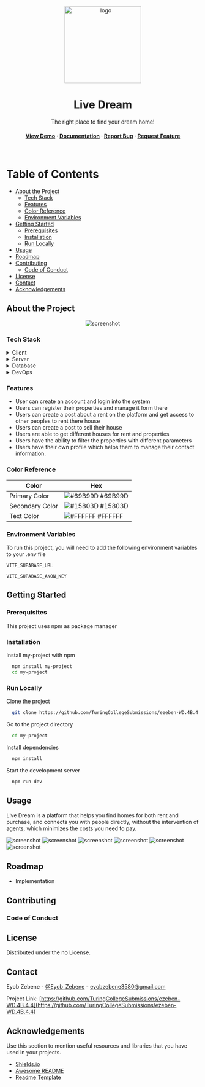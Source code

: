 <div align="center">

  <img src="assets/logo.svg" alt="logo" width="200" height="auto" />
  <h1>Live Dream</h1>
  
  <p>
    The right place to find your dream home! 
  </p>

  

<h4>
    <a href="https://real-estate-rental-system.vercel.app/">View Demo</a>
  <span> · </span>
    <a href="https://real-estate-rental-system.vercel.app/">Documentation</a>
  <span> · </span>
    <a href="https://real-estate-rental-system.vercel.app/"">Report Bug</a>
  <span> · </span>
    <a href="https://real-estate-rental-system.vercel.app/"">Request Feature</a>
  </h4>
</div>

<br />

<!-- Table of Contents -->
# Table of Contents

- [About the Project](#about-the-project)
  * [Tech Stack](#tech-stack)
  * [Features](#features)
  * [Color Reference](#color-reference)
  * [Environment Variables](#environment-variables)
- [Getting Started](#getting-started)
  * [Prerequisites](#prerequisites)
  * [Installation](#installation)
  * [Run Locally](#run-locally)
- [Usage](#usage)
- [Roadmap](#roadmap)
- [Contributing](#contributing)
  * [Code of Conduct](#code-of-conduct)
- [License](#license)
- [Contact](#contact)
- [Acknowledgements](#acknowledgements)
  

<!-- About the Project -->
## About the Project

<div align="center"> 
  <img src="assets/Screenshot_1.png" alt="screenshot" />
</div>


<!-- TechStack -->
### Tech Stack

<details>
  <summary>Client</summary>
  <ul>
    <li><a href="https://www.typescriptlang.org/">Typescript</a></li>
    <li><a href="https://ui.shadcn.com/">shad cn</a></li>
    <li><a href="https://reactjs.org/">React.js</a></li>
    <li><a href="https://vitest.dev/">Vitest</a></li>
    <li><a href="https://tailwindcss.com/">TailwindCSS</a></li>
  </ul>
</details>

<details>
  <summary>Server</summary>
  <ul>
    <li><a href="https://supabase.com/">Supabase</a></li>
  </ul>
</details>

<details>
<summary>Database</summary>
  <ul>
    <li><a href="https://www.postgresql.org/">PostgreSQL</a></li>
  </ul>
</details>

<details>
<summary>DevOps</summary>
  <ul>
    <li><a href="https://vercel.com/">Vercel</a></li>
  </ul>
</details>

<!-- Features -->
### Features

- User can create an account and login into the system
- Users can register their properties and manage it form there
- Users can create a post about a rent on the platform and get access to other peoples to rent there house
- Users can create a post to sell their house
- Users are able to get different houses for rent and properties
- Users have the ability to filter the properties with different parameters
- Users have their own profile which helps them to manage their contact information.

<!-- Color Reference -->
### Color Reference

| Color             | Hex                                                                |
| ----------------- | ------------------------------------------------------------------ |
| Primary Color | ![#69B99D](https://via.placeholder.com/10/222831?text=+) #69B99D |
| Secondary Color | ![#15803D](https://via.placeholder.com/10/393E46?text=+) #15803D |
| Text Color | ![#FFFFFF](https://via.placeholder.com/10/EEEEEE?text=+) #FFFFFF |


<!-- Env Variables -->
### Environment Variables

To run this project, you will need to add the following environment variables to your .env file

`VITE_SUPABASE_URL`

`VITE_SUPABASE_ANON_KEY`

<!-- Getting Started -->
## Getting Started

<!-- Prerequisites -->
### Prerequisites

This project uses npm as package manager

<!-- Installation -->
### Installation

Install my-project with npm

```bash
  npm install my-project
  cd my-project
```


<!-- Run Locally -->
### Run Locally

Clone the project

```bash
  git clone https://github.com/TuringCollegeSubmissions/ezeben-WD.4B.4.4
```

Go to the project directory

```bash
  cd my-project
```

Install dependencies

```bash
  npm install
```

Start the development server

```bash
  npm run dev
```


<!-- Usage -->
## Usage

Live Dream is a platform that helps you find homes for both rent and purchase, and connects you with people directly, without the intervention of agents, which minimizes the costs you need to pay.

<div>
  <img src="assets/Screenshot_2.png" alt="screenshot" />
  <img src="assets/Screenshot_3.png" alt="screenshot" />
  <img src="assets/Screenshot_4.png" alt="screenshot" />
  <img src="assets/Screenshot_5.png" alt="screenshot" />
  <img src="assets/Screenshot_6.png" alt="screenshot" />
  <img src="assets/Screenshot_7.png" alt="screenshot" />
</div>

<!-- Roadmap -->
## Roadmap

* Implementation

<!-- Contributing -->
## Contributing


<!-- Code of Conduct -->
### Code of Conduct


<!-- License -->
## License

Distributed under the no License.


<!-- Contact -->
## Contact

Eyob Zebene - [@Eyob_Zebene](https://www.linkedin.com/in/eyob-zebene-b8359b21a/) - eyobzebene3580@gmail.com

Project Link: [https://github.com/TuringCollegeSubmissions/ezeben-WD.4B.4.4](https://github.com/TuringCollegeSubmissions/ezeben-WD.4B.4.4)

<!-- Acknowledgments -->
## Acknowledgements

Use this section to mention useful resources and libraries that you have used in your projects.

 - [Shields.io](https://shields.io/)
 - [Awesome README](https://github.com/matiassingers/awesome-readme)
 - [Readme Template](https://github.com/othneildrew/Best-README-Template)
